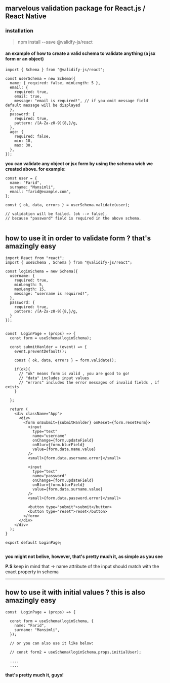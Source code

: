 ## marvelous validation package for React.js / React Native

### installation

> npm install --save @validfy-js/react

#### an example of how to create a valid schema to validate anything (a jsx form or an object)

```
import { Schema } from "@validify-js/react";

const userSchema = new Schema({
  name: { required: false, minLength: 5 },
  email: {
    required: true,
    email: true,
    message: "email is required!", // if you omit message field default message will be displayed
  },
  password: {
    required: true,
    pattern: /[A-Za-z0-9]{8,}/g,
  },
  age: {
    required: false,
    min: 18,
    max: 30,
  },
});

```

**you can validate any object or jsx form by using the schema wich we created above. for example:**

```
const user = {
  name: "Farid",
  surname: "Mansimli",
  email: "farid@example.com",
};

const { ok, data, errors } = userSchema.validate(user);

// validation will be failed. (ok --> false),
// because "password" field is required in the above schema.


```

## how to use it in order to validate form ? that's amazingly easy

```
import React from "react";
import { useSchema , Schema } from "@validify-js/react";

const loginSchema = new Schema({
  username: {
    required: true,
    minLength: 5,
    maxLength: 15,
    message: "username is required!",
  },
  password: {
    required: true,
    pattern: /[A-Za-z0-9]{8,}/g,
  }
});


const  LoginPage = (props) => {
  const form = useSchema(loginSchema);

  const submitHanlder = (event) => {
    event.preventDefault();

    const { ok, data, errors } = form.validate();

    if(ok){
      // "ok" means form is valid , you are good to go!
      // "data" includes input values
      // "errors" includes the error messages of invalid fields , if exists
    }

  };

  return (
    <div className="App">
      <div>
        <form onSubmit={submitHanlder} onReset={form.resetForm}>
          <input
            type="text"
            name="username"
            onChange={form.updateField}
            onBlur={form.blurField}
            value={form.data.name.value}
          />
          <small>{form.data.username.error}</small>

          <input
            type="text"
            name="password"
            onChange={form.updateField}
            onBlur={form.blurField}
            value={form.data.surname.value}
          />
          <small>{form.data.password.error}</small>

          <button type="submit">submit</button>
          <button type="reset">reset</button>
        </form>
      </div>
    </div>
  );
}

export default LoginPage;


```

**you might not belive, however, that's pretty much it, as simple as you see**

**P.S** keep in mind that -> name attribute of the input should match with the exact property in schema

---

## how to use it with initial values ? this is also amazingly easy

```
const  LoginPage = (props) => {

  const form = useSchema(loginSchema, {
    name: "Farid",
    surname: "Mansimli",
  });

  // or you can also use it like below:

  // const form2 = useSchema(loginSchema,props.initialUser);

  ....
  ....
```

**that's pretty much it, guys!**
